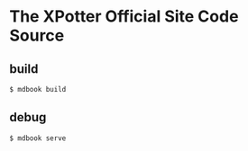 # The XPotter Official Site Code Source

## build

```bash
$ mdbook build
```

## debug

```bash
$ mdbook serve
```

